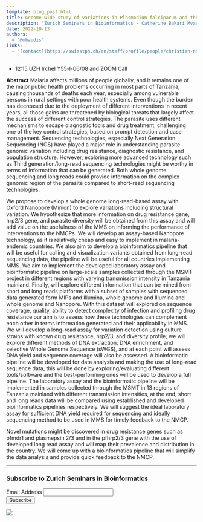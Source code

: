 ```yaml
---
template: blog_post.html
title: Genome-wide study of variations in Plasmodium falciparum and their association with different malaria interventions in Tanzania
description: 'Zurich Seminars in Bioinformatics - Catherine Bakari Mvaa (Christian Nsanzabana group @ TPH)'
date: 2022-10-13
authors:
  - '@mbaudis'
links:
  - '[contact](https://swisstph.ch/en/staff/profile/people/christian-nsanzabana/)'
---
```


* 12:15 UZH Irchel Y55-l-06/08 and ZOOM Call

**Abstract** Malaria affects millions of people globally, and it remains one of the major public health problems occurring in most parts of Tanzania, causing thousands of deaths each year, especially among vulnerable persons in rural settings with poor health systems. Even though the burden has decreased due to the deployment of different interventions in recent years, all those gains are threatened by biological threats that largely affect the success of different control strategies. The parasite uses different mechanisms to escape diagnostic tools and drug treatment, challenging one of the key control strategies, based on prompt detection and case management. Sequencing technologies, especially Next Generation Sequencing (NGS) have played a major role in understanding parasite genomic variation including drug resistance, diagnostic resistance, and population structure.<!--more--> However, exploring more advanced technology such as Third generation/long-read sequencing technologies might be worthy in terms of information that can be generated. Both whole genome sequencing and long reads could provide information on the complex genomic region of the parasite compared to short-read sequencing technologies.

We propose to develop a whole genome long-read-based assay with Oxford Nanopore (Minion) to explore variations including structural variation. We hypothesize that more information on drug resistance gene, hrp2/3 gene, and parasite diversity will be obtained from this assay and will add value on the usefulness of the MMS on informing the performance of interventions to the NMCPs. We will develop an assay-based Nanopore technology, as it is relatively cheap and easy to implement in malaria-endemic countries.  We also aim to develop a bioinformatics pipeline that will be useful for calling and visualization variants obtained from long-read sequencing data, the pipeline will be useful for all countries implementing MMS. We aim to implement the developed laboratory assay and bioinformatic pipeline on large-scale samples collected through the MSMT project in different regions with varying transmission intensity in Tanzania mainland. Finally, will explore different information that can be mined from short and long reads platforms with a subset of samples with sequenced data generated form MIPs and Illumina, whole genome and Illumina and whole genome and Nanopore. With this dataset will explored on sequence coverage, quality, ability to detect complexity of infection and profiling drug resistance our aim is to assess how these technologies can complement each other in terms information generated and their applicability in MMS. We will develop a long-read assay for variation detection using culture strains with known drug resistance, hrp2/3, and diversity profile; we will explore different methods of DNA extraction, DNA enrichment, and selective Whole Genome Sequence (sWGS), and at each point will assess DNA yield and sequence coverage will also be assessed. A bioinformatic pipeline will be developed for data analysis and making the use of long-read sequence data, this will be done by exploring/evaluating different tools/software and the best-performing ones will be used to develop a full pipeline. The laboratory assay and the bioinformatic pipeline will be implemented in samples collected through the MSMT in 13 regions of Tanzania mainland with different transmission intensities, at the end, short and long reads data will be compared using established and developed bioinformatics pipelines respectively. We will suggest the ideal laboratory assay for sufficient DNA yield required for sequencing and ideally sequencing method to be used in MMS for timely feedback to the NMCP.

Novel mutations might be discovered in drug resistance genes such as pfmdr1 and plasmepsin 2/3 and in the pfhrp2/3 gene with the use of developed long read assay and will map their prevalence and distribution in the country. We will come up with a bioinformatics pipeline that will simplify the data analysis and provide quick feedback to the NMCP.





---

<!-- Begin Mailchimp Signup Form -->
<link href="//cdn-images.mailchimp.com/embedcode/classic-071822.css" rel="stylesheet" type="text/css">
<style type="text/css">
</style>
<div id="mc_embed_signup">
    <form action="https://compbiozurich.us4.list-manage.com/subscribe/post?u=0141fde44f8e02ca53020666b&amp;id=3a49cab6bf&amp;f_id=003381e8f0" method="post" id="mc-embedded-subscribe-form" name="mc-embedded-subscribe-form" class="validate" target="_blank" novalidate>
        <div id="mc_embed_signup_scroll">
        <h3>Subscribe to Zurich Seminars in Bioinformatics</h3>
<div class="mc-field-group">
  <label for="mce-EMAIL">Email Address</label>
  <input type="email" value="" name="EMAIL" class="required email" id="mce-EMAIL" required>
  <span id="mce-EMAIL-HELPERTEXT" class="helper_text"></span>
</div>
  <div id="mce-responses" class="clear foot">
    <div class="response" id="mce-error-response" style="display:none"></div>
    <div class="response" id="mce-success-response" style="display:none"></div>
  </div>    <!-- real people should not fill this in and expect good things - do not remove this or risk form bot signups-->
    <div style="position: absolute; left: -5000px;" aria-hidden="true"><input type="text" name="b_0141fde44f8e02ca53020666b_3a49cab6bf" tabindex="-1" value=""></div>
        <div class="optionalParent">
            <div class="clear foot">
                <input type="submit" value="Subscribe" name="subscribe" id="mc-embedded-subscribe" class="button">
                <p class="brandingLogo"><a href="http://eepurl.com/h-TZ9D" title="Mailchimp - email marketing made easy and fun"><img src="https://eep.io/mc-cdn-images/template_images/branding_logo_text_dark_dtp.svg"></a></p>
            </div>
        </div>
    </div>
</form>
</div>
<script type='text/javascript' src='//s3.amazonaws.com/downloads.mailchimp.com/js/mc-validate.js'></script>
<script type='text/javascript'>
  (
    function($) {
      window.fnames = new Array();
      window.ftypes = new Array();
      fnames[0]='EMAIL';
      ftypes[0]='email';
      fnames[1]='FNAME';
      ftypes[1]='text';
      fnames[2]='LNAME';
      ftypes[2]='text';
      fnames[3]='ADDRESS';
      ftypes[3]='address';
      fnames[4]='PHONE';
      ftypes[4]='phone';
      fnames[5]='BIRTHDAY';
      ftypes[5]='birthday';
    }(jQuery)
  );
  var $mcj = jQuery.noConflict(true);
</script>
<!--End mc_embed_signup-->